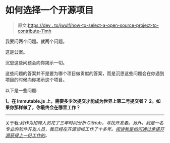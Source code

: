 # 如何选择一个开源项目

> 原文:[https://dev . to/jwulf/how-to-select-a-open-source-project-to-contribute-11mh](https://dev.to/jwulf/how-to-select-an-open-source-project-to-contribute-to-11mh)

我要问两个问题。就两个问题。

这是公案。

沉思这些问题会向你揭示一切。

这些问题的答案并不是要为哪个项目做贡献的答案，而是沉思这些问题会在你遇到项目的时候向你揭示这个项目。

以下是一些问题:

**1。在 Immutable.js 上，需要多少次提交才能成为世界上第二号提交者？**
**2。如果你那样做了，你最终会在哪里工作？**

* * *

关于我:*我作为招聘人员花了三年时间分析 GitHub，寻找开发者。另外，我是一名专业的软件开发人员，我已经在开源领域工作了十多年。[阅读我是如何通过承诺开源获得上一份工作的](https://dev.to/jwulf/how-to-get-a-job-through-doing-open-source-1a17)。*